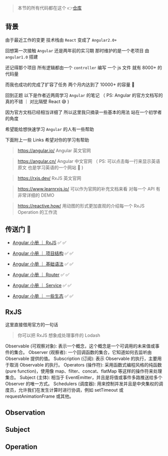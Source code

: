 > 本节的所有代码都在这个 👉<a href="https://github.com/rick-chou/one-piece/tree/main/rxjs">仓库</a>

## 背景

由于最近工作的变更 技术栈由 `React` 变成了 `Angular2.0+`

回想第一次接触 `Angular` 还是两年前的实习期 那时维护的是一个老项目 由 `angular1.0` 搭建

还记得那个项目 所有逻辑都由一个 `controller` 编写 一个 js 文件 就有 8000+ 的代码量

而我也成功的完成了扩容了任务 两个月内达到了 10000+ 的容量 🤣

回到正题 以下是作者近两周学习 `Angular` 的笔记 （ PS: Angular 的官方文档写的真的不错 ｜ 对比隔壁 React 😅 )

因为官方文档已经相当详细了 所以这里我只摘录一些基本的用法 站在一个初学者的角度

希望能给想快速学习 `Angular` 的人有一些帮助

下面附上一些 Links 希望对你的学习有帮助

> https://angular.io/ Angular 英文官网

> https://angular.cn/ Angular 中文官网 （ PS: 可以点击每一行来显示英语原文 也是学习英语的一个网站 🤣 )

> https://rxjs.dev/ RxJS 英文官网

> https://www.learnrxjs.io/ 可以作为官网的补充文档来看 对每一个 API 有非常详细的 DEMO

> https://reactive.how/ 用动图的形式更加直观的介绍每一个 RxJS Operation 的工作流

## 传送门 🌈

- <a href="https://juejin.cn/post/6995070859840847902/">Angular 小册 ｜ RxJS</a> ✅ ✅

- <a href="https://juejin.cn/post/6995070859840847902/">Angular 小册 ｜ 项目结构</a> ✅ ✅

- <a href="https://juejin.cn/post/6995070859840847902/">Angular 小册 ｜ 基础语法</a> ✅ ✅

- <a href="https://juejin.cn/post/6995070859840847902/">Angular 小册 ｜ Router</a> ✅ ✅

- <a href="https://juejin.cn/post/6995070859840847902/">Angular 小册 ｜ Service</a> ✅ ✅

- <a href="https://juejin.cn/post/6995070859840847902/">Angular 小册 ｜ 一些生态</a> ✅ ✅

## RxJS

这里直接借用官方的一句话

> 你可以把 RxJS 想象成处理事件的 Lodash

Observable (可观察对象): 表示一个概念，这个概念是一个可调用的未来值或事件的集合。
Observer (观察者): 一个回调函数的集合，它知道如何去监听由 Observable 提供的值。
Subscription (订阅): 表示 Observable 的执行，主要用于取消 Observable 的执行。
Operators (操作符): 采用函数式编程风格的纯函数 (pure function)，使用像 map、filter、concat、flatMap 等这样的操作符来处理集合。
Subject (主体): 相当于 EventEmitter，并且是将值或事件多路推送给多个 Observer 的唯一方式。
Schedulers (调度器): 用来控制并发并且是中央集权的调度员，允许我们在发生计算时进行协调，例如 setTimeout 或 requestAnimationFrame 或其他。

## Observation

## Subject

## Operation
